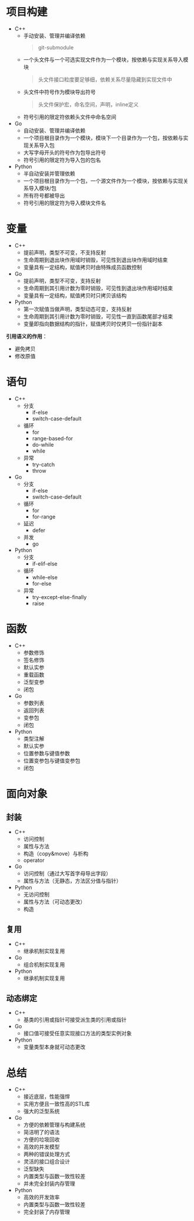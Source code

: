 # 项目构建
* C++
    * 手动安装、管理并编译依赖
        > git-submodule
    * 一个头文件与一个可选实现文件作为一个模块，按依赖与实现关系导入模块
        > 头文件接口粒度要足够细，依赖关系尽量隐藏到实现文件中
    * 头文件中符号作为模块导出符号
        > 头文件保护宏，命名空间，声明，inline定义
    * 符号引用的限定符依赖头文件中命名空间
* Go
    * 自动安装、管理并编译依赖
    * 一个项目根目录作为一个模块，模块下一个目录作为一个包，按依赖与实现关系导入包
    * 大写字母开头的符号作为包导出符号
    * 符号引用的限定符为导入包的包名
* Python
    * 半自动安装并管理依赖
    * 一个项目根目录作为一个包，一个源文件作为一个模块，按依赖与实现关系导入模块/包
    * 所有符号都被导出
    * 符号引用的限定符为导入模块文件名

# 变量
* C++
    * 提前声明，类型不可变，不支持反射
    * 生命周期到退出块作用域时销毁，可见性到退出块作用域时结束
    * 变量具有一定结构，赋值拷贝时由特殊成员函数控制
* Go
    * 提前声明，类型不可变，支持反射
    * 生命周期到其引用计数为零时销毁，可见性到退出块作用域时结束
    * 变量具有一定结构，赋值拷贝时只拷贝该结构
* Python
    * 第一次赋值当做声明，类型动态可变，支持反射
    * 生命周期到其引用计数为零时销毁，可见性一直到函数尾部才结束
    * 变量即指向数据结构的指针，赋值拷贝时仅拷贝一份指针副本

**引用语义的作用**：
* 避免拷贝
* 修改原值

# 语句
* C++
    * 分支
        * if-else
        * switch-case-default
    * 循环
        * for
        * range-based-for
        * do-while
        * while
    * 异常
        * try-catch
        * throw
* Go
    * 分支
        * if-else
        * switch-case-default
    * 循环
        * for
        * for-range
    * 延迟
        * defer
    * 并发
        * go
* Python
    * 分支
        * if-elif-else
    * 循环
        * while-else
        * for-else
    * 异常
        * try-except-else-finally
        * raise

# 函数
* C++
    * 参数修饰
    * 签名修饰
    * 默认实参
    * 重载函数
    * 泛型变参
    * 闭包
* Go
    * 参数列表
    * 返回列表
    * 变参包
    * 闭包
* Python
    * 类型注解
    * 默认实参
    * 位置参数与键值参数
    * 位置变参包与键值变参包
    * 闭包

# 面向对象
## 封装
* C++
    * 访问控制
    * 属性与方法
    * 构造（copy&move）与析构
    * operator
* Go
    * 访问控制（通过大写首字母导出字段）
    * 属性与方法（无静态，方法区分值与指针）
* Python
    * 无访问控制
    * 属性与方法（可动态更改）
    * 构造
## 复用
* C++
    * 继承机制实现复用
* Go
    * 组合机制实现复用
* Python
    * 继承机制实现复用
## 动态绑定
* C++
    * 基类的引用或指针可接受派生类的引用或指针
* Go
    * 接口值可接受任意实现接口方法的类型实例对象
* Python
    * 变量类型本身就可动态更改

# 总结
* C++
    * 接近底层，性能强悍
    * 实用方便且一致性高的STL库
    * 强大的泛型系统
* Go
    * 方便的依赖管理与构建系统
    * 简洁明了的语法
    * 方便的垃圾回收
    * 高效的并发模型
    * 两种的错误处理方式
    * 灵活的接口组合设计
    * 泛型缺失
    * 内置类型与函数一致性较差
    * 并未完全封装内存管理
* Python
    * 高效的开发效率
    * 内置类型与函数一致性较差
    * 完全封装了内存管理
